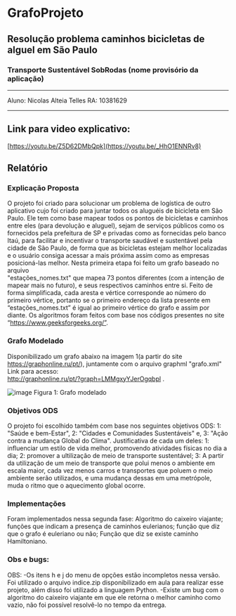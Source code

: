 # GrafoProjeto
## Resolução problema caminhos bicicletas de alguel em São Paulo
### Transporte Sustentável SobRodas (nome provisório da aplicação)
_____________________________________________________________________
Aluno: Nicolas Alteia Telles
RA: 10381629
_____________________________________________________________________
## Link para video explicativo:
[https://youtu.be/Z5D62DMbQpk](https://youtu.be/_HhO1ENNRv8)
## Relatório
### Explicação Proposta
O projeto foi criado para solucionar um problema de logística de outro aplicativo cujo foi criado para juntar todos os aluguéis de bicicleta em São Paulo. Ele tem como base mapear todos os pontos de bicicletas e caminhos  entre eles (para devolução e aluguel), sejam de serviços públicos como os  fornecidos pela prefeitura de SP e privadas como as fornecidas pelo banco Itaú,  para facilitar e incentivar o transporte saudável e sustentável pela cidade de São  Paulo, de forma que as bicicletas estejam melhor localizadas e o usuário consiga  acessar a mais próxima assim como as empresas posicioná-las melhor. Nesta primeira etapa foi feito um grafo baseado no arquivo  
"estações_nomes.txt" que mapea 73 pontos diferentes (com a intenção de mapear  mais no futuro), e seus respectivos caminhos entre si. Feito de forma simplificada, cada aresta e vértice corresponde ao número do primeiro vértice, portanto se o primeiro endereço da lista presente em “estações_nomes.txt” é igual ao primeiro vértice do grafo e assim por diante.
Os algoritmos foram feitos com base nos códigos presentes no site “https://www.geeksforgeeks.org/”.
### Grafo Modelado
Disponibilizado um grafo  abaixo na imagem 1(a partir do site https://graphonline.ru/pt/), juntamente com o  arquivo graphml "grafo.xml" Link para acesso:  
http://graphonline.ru/pt/?graph=LMMgxyYJerOgqbpl . 

![image](https://github.com/NicolasAltt/GrafoProjeto/assets/101070201/497d7c96-1396-4080-94bf-ec2cf17db063)
Figura 1: Grafo modelado

### Objetivos ODS
O projeto foi escolhido também com base nos seguintes objetivos ODS: 1:  "Saúde e bem-Estar", 2: "Cidades e Comunidades Sustentáveis" e, 3: "Ação contra  a mudança Global do Clima". Justificativa de cada um deles: 1: influenciar um estilo  de vida melhor, promovendo atividades físicas no dia a dia; 2: promover a ultilização  de meio de transporte sustentável; 3: A partir da utilização de um meio de transporte  que polui menos o ambiente em escala maior, cada vez menos carros e transportes  que poluem o meio ambiente serão utilizados, e uma mudança dessas em uma  metrópole, muda o ritmo que o aquecimento global ocorre. 
### Implementações
Foram implementados nessa segunda fase: Algoritmo do caixeiro viajante; funções que indicam a presença de caminhos eulerianos; função que diz que o grafo é euleriano ou não; Função que diz se existe caminho Hamiltoniano.
### Obs e bugs:
OBS:
-Os itens h e j do menu de opções estão incompletos nessa versão. Foi utilizado o arquivo indice.zip disponibilizado em aula para realizar esse  projeto, além disso foi utilizado a linguagem Python. 
-Existe um bug com o algoritmo do caixeiro viajante em que ele retorna o melhor caminho como vazio, não foi possível resolvê-lo no tempo da entrega.

